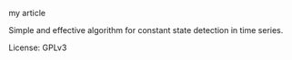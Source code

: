 my article 

Simple and effective algorithm for constant state detection in time series.

License: GPLv3
